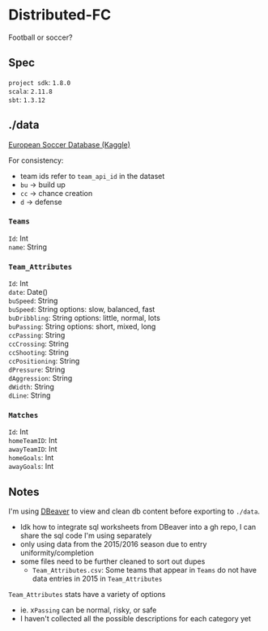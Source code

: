 # Distributed-FC
Football or soccer? 

## Spec
`project sdk`: `1.8.0` <br />
`scala`: `2.11.8` <br />
`sbt`: `1.3.12`

## ./data
[European Soccer Database (Kaggle)](https://www.kaggle.com/datasets/hugomathien/soccer?resource=download)

For consistency:
 * team ids refer to `team_api_id` in the dataset
 * `bu` -> build up
 * `cc` -> chance creation
 * `d` -> defense

### `Teams`
`Id`: Int <br/>
`name`: String

### `Team_Attributes`
`Id`: Int <br/>
`date`: Date() <br/>
`buSpeed`: String <br/>
`buSpeed`: String options: slow, balanced, fast<br/>
`buDribbling`: String options: little, normal, lots<br/>
`buPassing`: String options: short, mixed, long<br/>
`ccPassing`: String <br/>
`ccCrossing`: String <br/>
`ccShooting`: String <br/>
`ccPositioning`: String <br/>
`dPressure`: String <br/>
`dAggression`: String <br/>
`dWidth`: String <br/>
`dLine`: String <br/>

### `Matches`
`Id`: Int <br/>
`homeTeamID`: Int <br/>
`awayTeamID`: Int <br/>
`homeGoals`: Int <br/>
`awayGoals`: Int


## Notes
I'm using [DBeaver](https://dbeaver.io/) to view and clean db content before exporting to `./data`.
* Idk how to integrate sql worksheets from DBeaver into a gh repo, I can share the sql code I'm using separately
* only using data from the 2015/2016 season due to entry uniformity/completion
* some files need to be further cleaned to sort out dupes 
  * `Team_Attributes.csv`: Some teams that appear in `Teams` do not have data entries in 2015 in `Team_Attributes`
  
`Team_Attributes` stats have a variety of options
* ie. x`Passing` can be normal, risky, or safe
* I haven't collected all the possible descriptions for each category yet
